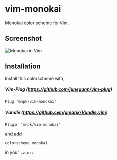 # vim-monokai

Monokai color scheme for Vim.

## Screenshot

![Monokai in Vim](http://i.imgur.com/zuiElX2.png)

## Installation

Install this colorscheme with,

##### Vim-Plug (https://github.com/junegunn/vim-plug)

```
Plug 'mnpk/vim-monokai'
```

##### Vundle (https://github.com/gmarik/Vundle.vim)

```
Plugin 'mnpk/vim-monokai'
```

and add
```
colorscheme monokai
```
in your `.vimrc`

